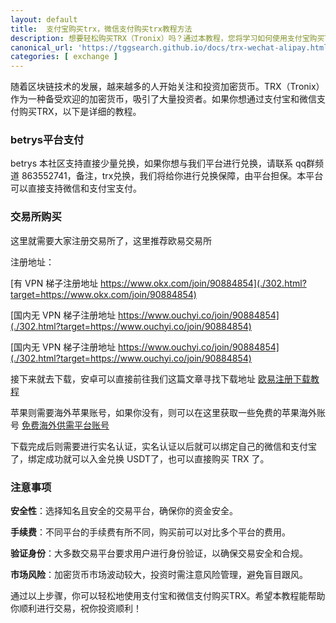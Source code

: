 ```yaml
---
layout: default
title: 	支付宝购买trx，微信支付购买trx教程方法
description: 想要轻松购买TRX（Tronix）吗？通过本教程，您将学习如何使用支付宝购买TRX和微信支付购买TRX，快速、安全地在知名加密货币交易平台上进行交易。了解详细步骤和注意事项，让您的投资更便捷。
canonical_url: 'https://tggsearch.github.io/docs/trx-wechat-alipay.html'
categories: [ exchange ]
---
```

随着区块链技术的发展，越来越多的人开始关注和投资加密货币。TRX（Tronix）作为一种备受欢迎的加密货币，吸引了大量投资者。如果你想通过支付宝和微信支付购买TRX，以下是详细的教程。

### betrys平台支付
betrys 本社区支持直接少量兑换，如果你想与我们平台进行兑换，请联系 qq群频道 863552741，备注，trx兑换，我们将给你进行兑换保障，由平台担保。本平台可以直接支持微信和支付宝支付。

### 交易所购买
这里就需要大家注册交易所了，这里推荐欧易交易所

注册地址：

[有 VPN 梯子注册地址 https://www.okx.com/join/90884854](./302.html?target=https://www.okx.com/join/90884854)


[国内无 VPN 梯子注册地址 https://www.ouchyi.co/join/90884854](./302.html?target=https://www.ouchyi.co/join/90884854)

[国内无 VPN 梯子注册地址 https://www.ouchyi.co/join/90884854](./302.html?target=https://www.ouchyi.co/join/90884854)


接下来就去下载，安卓可以直接前往我们这篇文章寻找下载地址 [欧易注册下载教程](./okx-install.html)

苹果则需要海外苹果账号，如果你没有，则可以在这里获取一些免费的苹果海外账号 [免费海外供需平台账号](./apple-id.html)

下载完成后则需要进行实名认证，实名认证以后就可以绑定自己的微信和支付宝了，绑定成功就可以入金兑换 USDT了，也可以直接购买 TRX 了。

### 注意事项

**安全性**：选择知名且安全的交易平台，确保你的资金安全。

**手续费**：不同平台的手续费有所不同，购买前可以对比多个平台的费用。

**验证身份**：大多数交易平台要求用户进行身份验证，以确保交易安全和合规。

**市场风险**：加密货币市场波动较大，投资时需注意风险管理，避免盲目跟风。

通过以上步骤，你可以轻松地使用支付宝和微信支付购买TRX。希望本教程能帮助你顺利进行交易，祝你投资顺利！